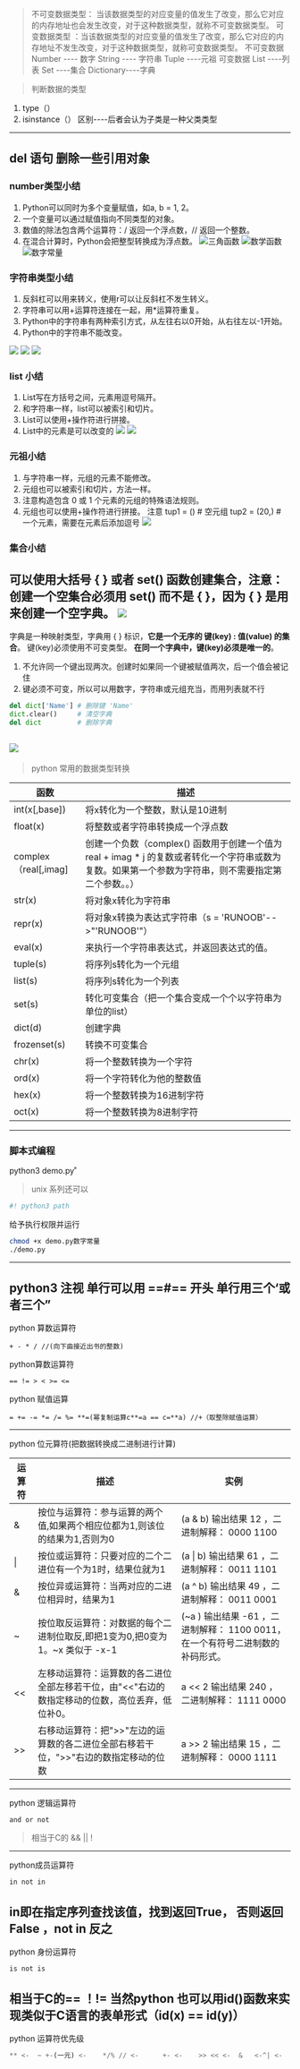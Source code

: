 > 不可变数据类型： 当该数据类型的对应变量的值发生了改变，那么它对应的内存地址也会发生改变，对于这种数据类型，就称不可变数据类型。
>可变数据类型    ：当该数据类型的对应变量的值发生了改变，那么它对应的内存地址不发生改变，对于这种数据类型，就称可变数据类型。
>不可变数据
Number ---- 数字
String ---- 字符串
Tuple ----元祖
可变数据
List ----列表
Set ----集合
Dictionary----字典

> 判断数据的类型
1. type（）
2. isinstance（）
区别----后者会认为子类是一种父类类型
---
del 语句
删除一些引用对象
---
### number类型小结
1. Python可以同时为多个变量赋值，如a, b = 1, 2。
2. 一个变量可以通过赋值指向不同类型的对象。
3. 数值的除法包含两个运算符：/ 返回一个浮点数，// 返回一个整数。
4. 在混合计算时，Python会把整型转换成为浮点数。
![三角函数](image/三角函数.PNG)
![数学函数](image/数学函数.PNG)
![数字常量](image/数字常量.PNG)
### 字符串类型小结
1. 反斜杠可以用来转义，使用r可以让反斜杠不发生转义。
2. 字符串可以用+运算符连接在一起，用*运算符重复。
3. Python中的字符串有两种索引方式，从左往右以0开始，从右往左以-1开始。
4. Python中的字符串不能改变。

![](../image/格式化输出.png)
![](../image/字符串运算符.png)
![](../image/转义字符.png)
### list 小结
1. List写在方括号之间，元素用逗号隔开。
2. 和字符串一样，list可以被索引和切片。
3. List可以使用+操作符进行拼接。
4. List中的元素是可以改变的
![](../image/列表函数.png)
![](../image/列表方法.png)
### 元祖小结
1. 与字符串一样，元组的元素不能修改。
2. 元组也可以被索引和切片，方法一样。
3. 注意构造包含 0 或 1 个元素的元组的特殊语法规则。
4. 元组也可以使用+操作符进行拼接。
注意
tup1 = ()    \# 空元组
tup2 = (20,) \# 一个元素，需要在元素后添加逗号
![](../image/元组内置函数.png)

### 集合小结
可以使用大括号 { } 或者 set() 函数创建集合，注意：创建一个空集合必须用 set() 而不是 { }，因为 { } 是用来创建一个空字典。
![](../image/集合内置方法.png)
---
字典是一种映射类型，字典用 { } 标识，**它是一个无序的 键(key) : 值(value) 的集合**。
键(key)必须使用不可变类型。
**在同一个字典中，键(key)必须是唯一的**。
1. 不允许同一个键出现两次。创建时如果同一个键被赋值两次，后一个值会被记住
2. 键必须不可变，所以可以用数字，字符串或元组充当，而用列表就不行
``` PYTHON
del dict['Name'] # 删除键 'Name'
dict.clear()     # 清空字典
del dict         # 删除字典
```
![](../image/字典常用方法.png)
----
> python 常用的数据类型转换

|函数|描述|
|---|---|
|int(x[,base])|将x转化为一个整数，默认是10进制|
|float(x)|将整数或者字符串转换成一个浮点数|
|complex（real[,imag]|创建一个负数（complex() 函数用于创建一个值为 real + imag * j 的复数或者转化一个字符串或数为复数。如果第一个参数为字符串，则不需要指定第二个参数。。）|
|str(x)|将对象x转化为字符串|
|repr(x)|将对象x转换为表达式字符串（s = 'RUNOOB'-->"'RUNOOB'"）|
|eval(x)|来执行一个字符串表达式，并返回表达式的值。|
|tuple(s)|将序列s转化为一个元组|
|list(s)|将序列s转化为一个列表|
|set(s)|转化可变集合（把一个集合变成一个个以字符串为单位的list）|
|dict(d)|创建字典|
|frozenset(s)|转换不可变集合|
|chr(x)|将一个整数转换为一个字符|
|ord(x)|将一个字符转化为他的整数值|
|hex(x)|将一个整数转换为16进制字符|
|oct(x)|将一个整数转换为8进制字符|

----
### 脚本式编程
python3 demo.py˚
> unix 系列还可以
```python
#! python3 path
```
给予执行权限并运行
```bash
chmod +x demo.py数字常量
./demo.py
```
--- 
python3 注视
单行可以用 ==#== 开头
单行用三个‘或者三个”
----
python 算数运算符
```
+ - * / //(向下曲接近出书的整数)
```
python算数运算符
```
== != > < >= <=
```
python 赋值运算
```
= += -= *= /= %= **=(幂复制运算c**=a == c=**a) //+（取整除赋值运算）
```
---

python 位元算符(把数据转换成二进制进行计算)

|运算符|描述|实例|
|---|---|---|
|&|按位与运算符：参与运算的两个值,如果两个相应位都为1,则该位的结果为1,否则为0|(a & b) 输出结果 12 ，二进制解释： 0000 1100|
|\||按位或运算符：只要对应的二个二进位有一个为1时，结果位就为1|(a \| b) 输出结果 61 ，二进制解释： 0011 1101|
|&|按位异或运算符：当两对应的二进位相异时，结果为1|(a ^ b) 输出结果 49 ，二进制解释： 0011 0001|
|~|按位取反运算符：对数据的每个二进制位取反,即把1变为0,把0变为1。~x 类似于 -x-1|(~a ) 输出结果 -61 ，二进制解释： 1100 0011， 在一个有符号二进制数的补码形式。|
|\<\<|左移动运算符：运算数的各二进位全部左移若干位，由"<<"右边的数指定移动的位数，高位丢弃，低位补0。|a << 2 输出结果 240 ，二进制解释： 1111 0000|
|\>\>|右移动运算符：把">>"左边的运算数的各二进位全部右移若干位，">>"右边的数指定移动的位数|a >> 2 输出结果 15 ，二进制解释： 0000 1111|
---
python 逻辑运算符
```
and or not
```
> 相当于C的 && \|\| !
---
python成员运算符
```
in not in
```
in即在指定序列查找该值，找到返回True， 否则返回False ，not in 反之
---
python 身份运算符
```
is not is
```
相当于C的== ！!=
当然python 也可以用id()函数来实现类似于C语言的表单形式（id(x) == id(y)）
--- 
python 运算符优先级
```python
** <-  ~ +-(一元) <-    */% // <-      +- <-    >> << <-  &   <-^| <-     <= < > >=(比较)  <-   = %= /= //= -= *= **=     <-  is is not <-    in not in  <-   and or not
```